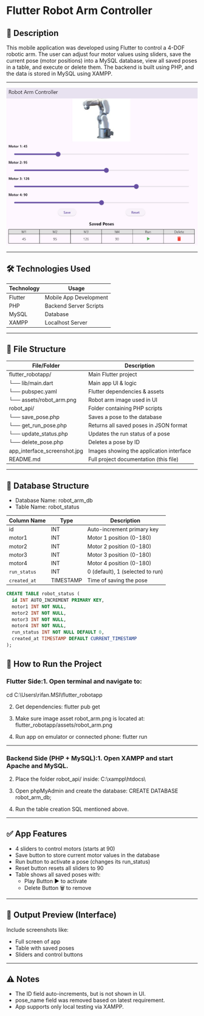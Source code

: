 # Flutter Robot Arm Controller 

## 📌 Description

This mobile application was developed using Flutter to control a 4-DOF robotic arm. The user can adjust four motor values using sliders, save the current pose (motor positions) into a MySQL database, view all saved poses in a table, and execute or delete them. The backend is built using PHP, and the data is stored in MySQL using XAMPP.

---
![App Interface](app_interface_screenshot.jpg)

---
## 🛠️ Technologies Used

| Technology | Usage                      |
|------------|----------------------------|
| Flutter    | Mobile App Development     |
| PHP        | Backend Server Scripts     |
| MySQL      | Database                   |
| XAMPP      | Localhost Server           |

---

## 📂 File Structure

| File/Folder             | Description                                |
|-------------------------|--------------------------------------------|
| flutter_robotapp/     | Main Flutter project                       |
| └── lib/main.dart     | Main app UI & logic                        |
| └── pubspec.yaml      | Flutter dependencies & assets              |
| └── assets/robot_arm.png | Robot arm image used in UI             |
| robot_api/            | Folder containing PHP scripts              |
| └── save_pose.php     | Saves a pose to the database               |
| └── get_run_pose.php  | Returns all saved poses in JSON format     |
| └── update_status.php | Updates the run status of a pose           |
| └── delete_pose.php   | Deletes a pose by ID                       |
| app_interface_screenshot.jpg   | Images showing the application interface   |
| README.md             | Full project documentation (this file)     |

---

## 🧩 Database Structure

- Database Name: robot_arm_db
- Table Name: robot_status

| Column Name | Type        | Description                     |
|-------------|-------------|---------------------------------|
| id        | INT         | Auto-increment primary key      |
| motor1    | INT         | Motor 1 position (0-180)        |
| motor2    | INT         | Motor 2 position (0-180)        |
| motor3    | INT         | Motor 3 position (0-180)        |
| motor4    | INT         | Motor 4 position (0-180)        |
| `run_status`| INT     | 0 (default), 1 (selected to run)|
| `created_at`| TIMESTAMP   | Time of saving the pose         |

```sql
CREATE TABLE robot_status (
  id INT AUTO_INCREMENT PRIMARY KEY,
  motor1 INT NOT NULL,
  motor2 INT NOT NULL,
  motor3 INT NOT NULL,
  motor4 INT NOT NULL,
  run_status INT NOT NULL DEFAULT 0,
  created_at TIMESTAMP DEFAULT CURRENT_TIMESTAMP
);
```
## 🚀 How to Run the Project

### Flutter Side:1. Open terminal and navigate to:
   cd C:\Users\rifan.MSI\flutter_robotapp

2. Get dependencies:
   flutter pub get

3. Make sure image asset robot_arm.png is located at:
   flutter_robotapp/assets/robot_arm.png

4. Run app on emulator or connected phone:
   flutter run

---

### Backend Side (PHP + MySQL):1. Open XAMPP and start Apache and MySQL.

2. Place the folder robot_api/ inside:
   C:\xampp\htdocs\

3. Open phpMyAdmin and create the database:
   CREATE DATABASE robot_arm_db;

4. Run the table creation SQL mentioned above.

---

## ✅ App Features

- 4 sliders to control motors (starts at 90)
- Save button to store current motor values in the database
- Run button to activate a pose (changes its run_status)
- Reset button resets all sliders to 90
- Table shows all saved poses with:
  - Play Button ▶️ to activate
  - Delete Button 🗑️ to remove

---

## 📸 Output Preview (Interface)

Include screenshots like:
- Full screen of app
- Table with saved poses
- Sliders and control buttons

---

## ⚠️ Notes

- The ID field auto-increments, but is not shown in UI.
- pose_name field was removed based on latest requirement.
- App supports only local testing via XAMPP.
